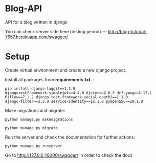 # Blog-API
API for a blog written in django

You can check server side here (testing period) — http://blog-tutorial-7657.herokuapp.com/swagger/

# Setup

Create virtual environment and create a new django project.

Install all packages from <strong> requirements.txt. </strong> :

<code>pip install django-taggit==1.3.0 djangorestframework-simplejwt==4.4.0 
djoser==2.0.3 drf-yasg==1.17.1 Pillow==7.1.2 
django-rest-framework-social-oauth2==1.1.0 
django-filter==2.3.0 
service-identity==18.1.0 pyOpenSSL==19.1.0
</code>

Make migrations and migrate:

<code>python manage.py makemigrations</code>

<code>python manage.py migrate</code>

Run the server and check the documentation for further actions:

<code>python manage.py runserver</code>

Go to http://127.0.0.1:8000/swagger/ in order to check the docs


